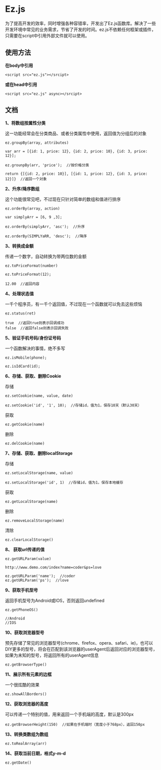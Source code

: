 # Ez.js

为了提高开发的效率，同时增强各种容错率，开发出了Ez.js函数库。解决了一些开发环境中常见的业务需求，节省了开发的时间。ez.js不依赖任何框架或插件，只需要在script中引用外部文件就可以使用。

## 使用方法

**在body中引用**

    <script src="ez.js"></srcipt>

**或在head中引用**

    <script src="ez.js" async></srcipt>

## 文档

**1、将数组按属性分类**

这一功能经常会在分类商品、或者分类属性中使用，返回值为分组后的对象

    ez.groupBy(array, attributes)
	
	var arr = [{id: 1, price: 12}, {id: 2, price: 10}, {id: 3, price: 12}];

	ez.grounpBy(arr, 'price');  //按价格分类
	
	return {[{id: 2, price: 10}], [{id: 1, price: 12}, {id: 3, price: 12}]}  //返回一个对象


**2、升序/降序数组**

这个功能很常见吧，不过现在只针对简单的数组和值进行排序

    ez.orderBy(array, action)

	var simplyArr = [6, 9 ,3];

	ez.orderBy(simplyArr, 'asc');  //升序
	
	ez.orderBy(SIMPLYaRR, 'desc');  //降序

**3、转换成金额**

传递一个数字，自动转换为带两位数的金额

    ez.toPriceFormat(number)

	ez.toPriceFormat(12);
    
    12.00  //返回内容

**4、处理状态值**

一千个程序员，有一千个返回值，不过现在一个函数就可以免去这些烦恼

    ez.status(ret)

	true  //返回true则表示回调成功
	false  //返回false则表示回调失败
	

**5、验证手机号码/身份证号码**

一个函数解决的事情，绝不多写

    ez.isMobile(phone);

	ez.isIdCard(id);
	

**6、存储、获取、删除Cookie**

存储		

    ez.setCookie(name, value, date)

	ez.setCookie('id', '1', 10);  //存储id，值为1，保存10天（默认30天）

获取

    ez.getCookie(name)

删除

	ez.delCookie(name)


**7、存储、获取、删除localStorage**

存储

    ez.setLocalStorage(name, value)
	
	ez.setLocalStorage('id', 1)  //存储id，值为1，保存本地缓存

获取

	ez.getLocalStorage(name)

删除

	ez.removeLocalStorage(name)

清除

	ez.clearLocalStorage()

**8、 获取url传递的值**

    ez.getURLParam(value)

	http://www.demo.com/index?name=coder&ps=love

	ez.getURLParam('name');  //coder
	ez.getURLParam('ps');  //love

**9、获取手机型号**

返回手机型号为Android或IOS，否则返回undefined

    ez.getPhoneOS()

	//Android
	//IOS

**10、获取浏览器型号**

预先存储了常见的浏览器型号(chrome、firefox、opera、safari、ie)，也可以DIY更多的型号，将会在匹配到该浏览器的userAgent后返回对应的浏览器型号，如果为未知的型号，将返回所有的userAgent信息

	ez.getBrowserType()

**11、展示所有元素的边框**

一个很炫酷的效果

	ez.showAllBorders()
	
**12、获取浏览器的高度**

可以传递一个特别的值，用来返回一个手机端的高度，默认是300px

	ez.getBrowserHeight(150)  //如果在手机端时（宽度小于768px），返回150px

**13、转换类数组为数组**

	ez.toRealArray(arr)

**14、获取当前日期，格式y-m-d**

	ez.getDate()
